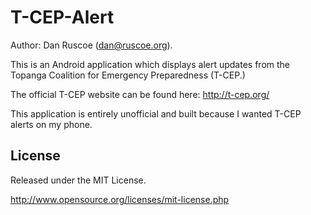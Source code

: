 T-CEP-Alert
===========

Author: Dan Ruscoe (dan@ruscoe.org).

This is an Android application which displays alert updates from the Topanga Coalition for Emergency Preparedness (T-CEP.)

The official T-CEP website can be found here: http://t-cep.org/

This application is entirely unofficial and built because I wanted T-CEP alerts on my phone.

License
-------

Released under the MIT License.

http://www.opensource.org/licenses/mit-license.php
